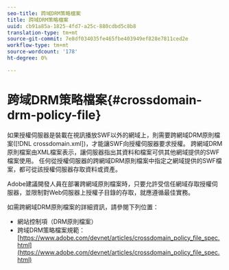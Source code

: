```yaml
---
seo-title: 跨域DRM策略檔案
title: 跨域DRM策略檔案
uuid: cb91a85a-1825-4fd7-a25c-880cdbd5c8b8
translation-type: tm+mt
source-git-commit: 7e8df034035fe465fbe403949ef828e7811ced2e
workflow-type: tm+mt
source-wordcount: '178'
ht-degree: 0%

---
```



# 跨域DRM策略檔案{#crossdomain-drm-policy-file}

如果授權伺服器是裝載在視訊播放SWF以外的網域上，則需要跨網域DRM原則檔案([!DNL crossdomain.xml])，才能讓SWF向授權伺服器要求授權。 跨網域DRM原則檔案由XML檔案表示，讓伺服器指出其資料和檔案可供其他網域提供的SWF檔案使用。 任何從授權伺服器的跨網域DRM原則檔案中指定之網域提供的SWF檔案，都可從該授權伺服器存取資料或資產。

Adobe建議開發人員在部署跨網域原則檔案時，只要允許受信任網域存取授權伺服器，並限制對Web伺服器上授權子目錄的存取，就應遵循最佳實務。

如需跨網域DRM原則檔案的詳細資訊，請參閱下列位置：

* 網站控制項（DRM原則檔案）
* 跨域DRM策略檔案規範：[https://www.adobe.com/devnet/articles/crossdomain_policy_file_spec.html](https://www.adobe.com/devnet/articles/crossdomain_policy_file_spec.html)

